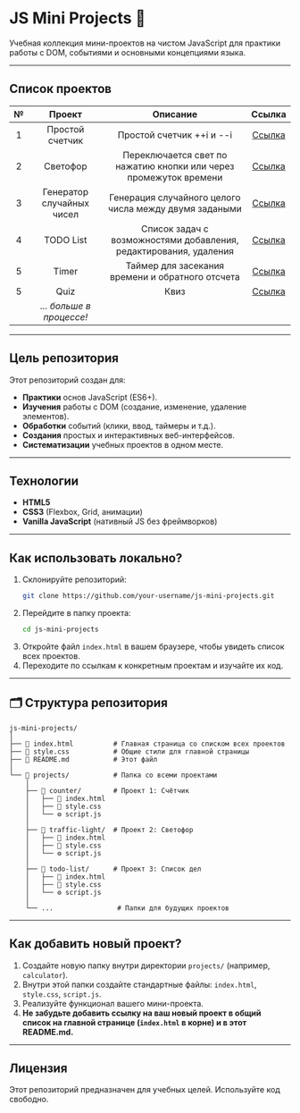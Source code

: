 # JS Mini Projects 🚀

Учебная коллекция мини-проектов на чистом JavaScript для практики работы с DOM, событиями и основными концепциями языка.

<!-- **👉 [Смотреть все проекты онлайн (GitHub Pages)](https://your-username.github.io/js-mini-projects/)** -->

---

## Список проектов

|  №  |          Проект           |                             Описание                              |                                          Ссылка                                          |
| :-: | :-----------------------: | :---------------------------------------------------------------: | :--------------------------------------------------------------------------------------: |
|  1  |      Простой счетчик      |                     Простой счетчик ++i и --i                     |     [Ссылка](https://manuw7.github.io/JS_mini_projects/projects/counter/index.html)      |
|  2  |         Светофор          | Переключается свет по нажатию кнопки или через промежуток времени |   [Ссылка](https://manuw7.github.io/JS_mini_projects/projects/trafic_light/index.html)   |
|  3  | Генератор случайных чисел |      Генерация случайного целого числа между двумя задаными       | [Ссылка](https://manuw7.github.io/JS_mini_projects/projects/random_generator/index.html) |
|  4  |         TODO List         | Список задач с возможностями добавления, редактирования, удаления |    [Ссылка](https://manuw7.github.io/JS_mini_projects/projects/todo_list/index.html)     |
|  5  |           Timer           |         Таймер для засекания времени и обратного отсчета          |      [Ссылка](https://manuw7.github.io/JS_mini_projects/projects/timer/index.html)       |
|  5  |           Quiz            |                               Квиз                                |       [Ссылка](https://manuw7.github.io/JS_mini_projects/projects/quiz/index.html)       |
|     | _... больше в процессе!_  |                                                                   |                                                                                          |

---

## Цель репозитория

Этот репозиторий создан для:

- **Практики** основ JavaScript (ES6+).
- **Изучения** работы с DOM (создание, изменение, удаление элементов).
- **Обработки** событий (клики, ввод, таймеры и т.д.).
- **Создания** простых и интерактивных веб-интерфейсов.
- **Систематизации** учебных проектов в одном месте.

---

## Технологии

- **HTML5**
- **CSS3** (Flexbox, Grid, анимации)
- **Vanilla JavaScript** (нативный JS без фреймворков)

---

## Как использовать локально?

1.  Склонируйте репозиторий:
    ```bash
    git clone https://github.com/your-username/js-mini-projects.git
    ```
2.  Перейдите в папку проекта:
    ```bash
    cd js-mini-projects
    ```
3.  Откройте файл `index.html` в вашем браузере, чтобы увидеть список всех проектов.
4.  Переходите по ссылкам к конкретным проектам и изучайте их код.

---

## 🗂️ Структура репозитория

```
js-mini-projects/
│
├── 📄 index.html          # Главная страница со списком всех проектов
├── 🎨 style.css           # Общие стили для главной страницы
├── 📖 README.md           # Этот файл
│
└── 📁 projects/           # Папка со всеми проектами
    │
    ├── 📁 counter/        # Проект 1: Счётчик
    │   ├── 📄 index.html
    │   ├── 🎨 style.css
    │   └── ⚙️ script.js
    │
    ├── 📁 traffic-light/  # Проект 2: Светофор
    │   ├── 📄 index.html
    │   ├── 🎨 style.css
    │   └── ⚙️ script.js
    │
    ├── 📁 todo-list/      # Проект 3: Список дел
    │   ├── 📄 index.html
    │   ├── 🎨 style.css
    │   └── ⚙️ script.js
    │
    └── ...                # Папки для будущих проектов

```

---

## Как добавить новый проект?

1.  Создайте новую папку внутри директории `projects/` (например, `calculator`).
2.  Внутри этой папки создайте стандартные файлы: `index.html`, `style.css`, `script.js`.
3.  Реализуйте функционал вашего мини-проекта.
4.  **Не забудьте добавить ссылку на ваш новый проект в общий список на главной странице (`index.html` в корне) и в этот README.md.**

---

## Лицензия

Этот репозиторий предназначен для учебных целей. Используйте код свободно.

```

```
